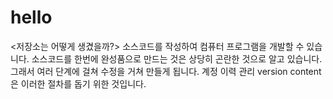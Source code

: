 # hello
<저장소는 어떻게 생겼을까?>
소스코드를 작성하여 컴퓨터 프로그램을 개발할 수 있습니다.
소스코드를 한번에 완성품으로 만드는 것은 상당히 곤란한 것으로 알고 있습니다.
그래서 여러 단계에 걸쳐 수정을 거쳐 만들게 됩니다.
계정 이력 관리 version content 은 이러한 절차를 돕기 위한 것입니다.
